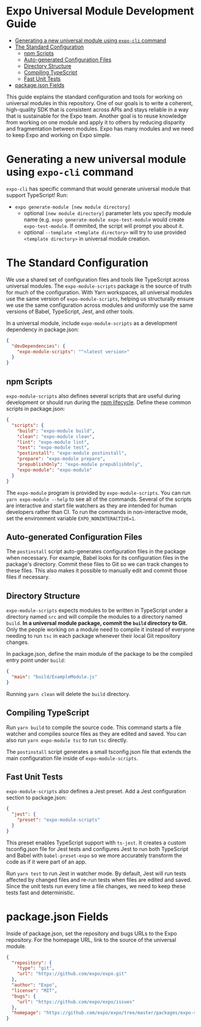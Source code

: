 # Expo Universal Module Development Guide

- [Generating a new universal module using `expo-cli` command](#generating-a-new-universal-module-using--expo-cli--command)
- [The Standard Configuration](#the-standard-configuration)
  - [npm Scripts](#npm-scripts)
  - [Auto-generated Configuration Files](#auto-generated-configuration-files)
  - [Directory Structure](#directory-structure)
  - [Compiling TypeScript](#compiling-typescript)
  - [Fast Unit Tests](#fast-unit-tests)
- [package.json Fields](#packagejson-fields)

This guide explains the standard configuration and tools for working on universal modules in this repository. One of our goals is to write a coherent, high-quality SDK that is consistent across APIs and stays reliable in a way that is sustainable for the Expo team. Another goal is to reuse knowledge from working on one module and apply it to others by reducing disparity and fragmentation between modules. Expo has many modules and we need to keep Expo and working on Expo simple.

# Generating a new universal module using `expo-cli` command

`expo-cli` has specific command that would generate universal module that support TypeScript!
Run:

- `expo generate-module [new module directory]`
  - optional `[new module directory]` parameter lets you specify module name (e.g. `expo generate-module expo-test-module` would create `expo-test-module`. If ommited, the script will prompt you about it.
  - optional `--template <template directory>` will try to use provided `<template directory>` in universal module creation.

# The Standard Configuration

We use a shared set of configuration files and tools like TypeScript across universal modules. The `expo-module-scripts` package is the source of truth for much of the configuration. With Yarn workspaces, all universal modules use the same version of `expo-module-scripts`, helping us structurally ensure we use the same configuration across modules and uniformly use the same versions of Babel, TypeScript, Jest, and other tools.

In a universal module, include `expo-module-scripts` as a development dependency in package.json:

```json
{
  "devDependencies": {
    "expo-module-scripts": "^<latest version>"
  }
}
```

## npm Scripts

`expo-module-scripts` also defines several scripts that are useful during development or should run during the [npm lifecycle](https://docs.npmjs.com/misc/scripts). Define these common scripts in package.json:

```json
{
  "scripts": {
    "build": "expo-module build",
    "clean": "expo-module clean",
    "lint": "expo-module lint",
    "test": "expo-module test",
    "postinstall": "expo-module postinstall",
    "prepare": "expo-module prepare",
    "prepublishOnly": "expo-module prepublishOnly",
    "expo-module": "expo-module"
  }
}
```

The `expo-module` program is provided by `expo-module-scripts`. You can run `yarn expo-module --help` to see all of the commands. Several of the scripts are interactive and start file watchers as they are intended for human developers rather than CI. To run the commands in non-interactive mode, set the environment variable `EXPO_NONINTERACTIVE=1`.

## Auto-generated Configuration Files

The `postinstall` script auto-generates configuration files in the package when necessary. For example, Babel looks for its configuration files in the package's directory. Commit these files to Git so we can track changes to these files. This also makes it possible to manually edit and commit those files if necessary.

## Directory Structure

`expo-module-scripts` expects modules to be written in TypeScript under a directory named `src` and will compile the modules to a directory named `build`. **In a universal module package, commit the `build` directory to Git.** Only the people working on a module need to compile it instead of everyone needing to run `tsc` in each package whenever their local Git repository changes.

In package.json, define the main module of the package to be the compiled entry point under `build`:

```json
{
  "main": "build/ExampleModule.js"
}
```

Running `yarn clean` will delete the `build` directory.

## Compiling TypeScript

Run `yarn build` to compile the source code. This command starts a file watcher and compiles source files as they are edited and saved. You can also run `yarn expo-module tsc` to run `tsc` directly.

The `postinstall` script generates a small tsconfig.json file that extends the main configuration file inside of `expo-module-scripts`.

## Fast Unit Tests

`expo-module-scripts` also defines a Jest preset. Add a Jest configuration section to package.json:

```json
{
  "jest": {
    "preset": "expo-module-scripts"
  }
}
```

This preset enables TypeScript support with `ts-jest`. It creates a custom tsconfig.json file for Jest tests and configures Jest to run both TypeScript and Babel with `babel-preset-expo` so we more accurately transform the code as if it were part of an app.

Run `yarn test` to run Jest in watcher mode. By default, Jest will run tests affected by changed files and re-run tests when files are edited and saved. Since the unit tests run every time a file changes, we need to keep these tests fast and deterministic.

# package.json Fields

Inside of package.json, set the repository and bugs URLs to the Expo repository. For the homepage URL, link to the source of the universal module.

```json
{
  "repository": {
    "type": "git",
    "url": "https://github.com/expo/expo.git"
  },
  "author": "Expo",
  "license": "MIT",
  "bugs": {
    "url": "https://github.com/expo/expo/issues"
  },
  "homepage": "https://github.com/expo/expo/tree/master/packages/expo-sms"
}
```

